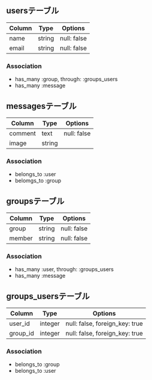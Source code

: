 ## usersテーブル

|Column|Type|Options|
|------|----|-------|
|name|string|null: false|
|email|string|null: false|

### Association
- has_many :group, through: :groups_users
- has_many :message

## messagesテーブル

|Column|Type|Options|
|------|----|-------|
|comment|text|null: false|
|image|string|

### Association
- belongs_to :user
- belomgs_to :group

## groupsテーブル

|Column|Type|Options|
|------|----|-------|
|group|string|null: false|
|member|string|null: false|

### Association
- has_many :user, through: :groups_users
- has_many :message

## groups_usersテーブル

|Column|Type|Options|
|------|----|-------|
|user_id|integer|null: false, foreign_key: true|
|group_id|integer|null: false, foreign_key: true|

### Association
- belongs_to :group
- belongs_to :user
